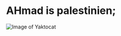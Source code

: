 # AHmad is palestinien;
<alt-text>![Image of Yaktocat](https://octodex.github.com/images/yaktocat.png)</alt-text>

